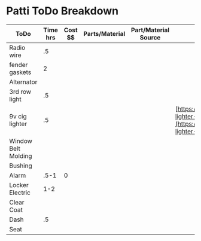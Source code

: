 # Patti ToDo Breakdown

| **ToDo** | Time hrs | Cost $$ | Parts/Material | Part/Material Source | HowTo |
| --- | --- | --- | --- | --- | --- |
| Radio wire | .5 |  |  |  |  |
| fender gaskets | 2 |  |  |  |  |
| Alternator |  |  |  |  |  |
| 3rd row light | .5 |  |  |  |  |
| 9v cig lighter | .5 |  |  |  | [https://forum.ih8mud.com/threads/cigarette-lighter-not-working.394543/](https://forum.ih8mud.com/threads/cigarette-lighter-not-working.394543/) |
| Window Belt Molding |  |  |  |  |  |
| Bushing |  |  |  |  |  |
| Alarm | .5-1 | 0 |  |  |  |
| Locker Electric | 1-2 |  |  |  |  |
| Clear Coat |  |  |  |  |  |
| Dash | .5 |  |  |  |  |
| Seat |  |  |  |  |  |